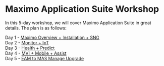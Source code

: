 # Maximo Application Suite Workshop

In this 5-day workshop, we will cover Maximo Application Suite in great details. The plan is as follows:

Day 1 - [Maximo Overview + Installation + SNO](https://github.com/cloud-native-toolkit/mas-workshop/tree/main/Content/DAY%201%20-%20MAS%20Overview%20%2B%20Installation%20%2B%20SNO)  
Day 2 - [Monitor + IoT](https://github.com/cloud-native-toolkit/mas-workshop/tree/main/Content/DAY%203%20-%20Monitor%20%2B%20IoT)  
Day 3 - [Health + Predict](https://github.com/cloud-native-toolkit/mas-workshop/tree/main/Content/DAY%204%20-%20Health%20%2B%20Predict)  
Day 4 - [MVI + Mobile + Assist](https://github.com/cloud-native-toolkit/mas-workshop/tree/main/Content/DAY%205%20-%20MVI%20%2B%20Mobile%20%2B%20Assist)  
Day 5 - [EAM to MAS Manage Upgrade](https://github.com/cloud-native-toolkit/mas-workshop/tree/main/Content/DAY%202%20-%20EAM%20to%20MAS%20Manage%20Upgrade)